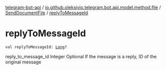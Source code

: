 [telegram-bot-api](../../index.md) / [io.github.oleksivio.telegram.bot.api.model.method.file](../index.md) / [SendDocumentFile](index.md) / [replyToMessageId](./reply-to-message-id.md)

# replyToMessageId

`val replyToMessageId: `[`Long`](https://kotlinlang.org/api/latest/jvm/stdlib/kotlin/-long/index.html)`?`

reply_to_message_id	Integer	Optional	If the message is a reply, ID of the original message

